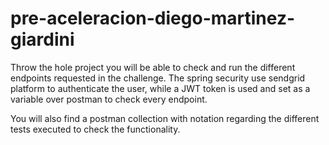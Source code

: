 # pre-aceleracion-diego-martinez-giardini

Throw the hole project you will be able to check and run the different endpoints requested in the challenge.
The spring security use sendgrid platform to authenticate the user, while a JWT token is used and set as a variable over postman to check every endpoint.

You will also find a postman collection with notation regarding the different tests executed to check the functionality.

